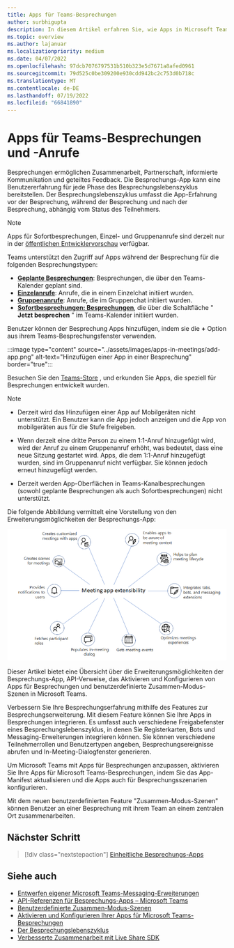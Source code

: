```yaml
---
title: Apps für Teams-Besprechungen
author: surbhigupta
description: In diesem Artikel erfahren Sie, wie Apps in Microsoft Teams-Besprechungen basierend auf Teilnehmer- und Benutzerrolle und App-Erweiterbarkeit funktionieren.
ms.topic: overview
ms.author: lajanuar
ms.localizationpriority: medium
ms.date: 04/07/2022
ms.openlocfilehash: 97dcb7076797531b510b323e5d7671a8afed0961
ms.sourcegitcommit: 79d525c0be309200e930cdd942bc2c753d0b718c
ms.translationtype: MT
ms.contentlocale: de-DE
ms.lasthandoff: 07/19/2022
ms.locfileid: "66841890"
---
```

# <a name="apps-for-teams-meetings-and-calls"></a>Apps für Teams-Besprechungen und -Anrufe

Besprechungen ermöglichen Zusammenarbeit, Partnerschaft, informierte Kommunikation und geteiltes Feedback. Die Besprechungs-App kann eine Benutzererfahrung für jede Phase des Besprechungslebenszyklus bereitstellen. Der Besprechungslebenszyklus umfasst die App-Erfahrung vor der Besprechung, während der Besprechung und nach der Besprechung, abhängig vom Status des Teilnehmers.

> [!Note]
>
> Apps für Sofortbesprechungen, Einzel- und Gruppenanrufe sind derzeit nur in der [öffentlichen Entwicklervorschau](~/resources/dev-preview/developer-preview-intro.md) verfügbar.

Teams unterstützt den Zugriff auf Apps während der Besprechung für die folgenden Besprechungstypen:

* [**Geplante Besprechungen**](https://support.microsoft.com/office/schedule-a-meeting-in-teams-943507a9-8583-4c58-b5d2-8ec8265e04e5#ID0EFBD=Desktop): Besprechungen, die über den Teams-Kalender geplant sind.
* [**Einzelanrufe**](https://support.microsoft.com/office/start-a-call-from-a-chat-in-teams-f5138c9d-df4c-43d8-9cf6-53400c1a7798): Anrufe, die in einem Einzelchat initiiert wurden.
* [**Gruppenanrufe**](https://support.microsoft.com/office/start-a-call-from-a-chat-in-teams-f5138c9d-df4c-43d8-9cf6-53400c1a7798): Anrufe, die im Gruppenchat initiiert wurden.
* [**Sofortbesprechungen: Besprechungen**](https://support.microsoft.com/office/start-an-instant-meeting-in-teams-ff95e53f-8231-4739-87fa-00b9723f4ef5), die über die Schaltfläche " **Jetzt besprechen** " im Teams-Kalender initiiert wurden.

Benutzer können der Besprechung Apps hinzufügen, indem sie die **+** Option aus ihrem Teams-Besprechungsfenster verwenden.

:::image type="content" source="../assets/images/apps-in-meetings/add-app.png" alt-text="Hinzufügen einer App in einer Besprechung" border="true":::

Besuchen Sie den [Teams-Store](https://go.microsoft.com/fwlink/p/?LinkID=2183121) , und erkunden Sie Apps, die speziell für Besprechungen entwickelt wurden.

> [!Note]
>
> * Derzeit wird das Hinzufügen einer App auf Mobilgeräten nicht unterstützt. Ein Benutzer kann die App jedoch anzeigen und die App von mobilgeräten aus für die Stufe freigeben.
>
> * Wenn derzeit eine dritte Person zu einem 1:1-Anruf hinzugefügt wird, wird der Anruf zu einem Gruppenanruf erhöht, was bedeutet, dass eine neue Sitzung gestartet wird. Apps, die dem 1:1-Anruf hinzugefügt wurden, sind im Gruppenanruf nicht verfügbar. Sie können jedoch erneut hinzugefügt werden.
>
> * Derzeit werden App-Oberflächen in Teams-Kanalbesprechungen (sowohl geplante Besprechungen als auch Sofortbesprechungen) nicht unterstützt.

Die folgende Abbildung vermittelt eine Vorstellung von den Erweiterungsmöglichkeiten der Besprechungs-App:

![Erweiterbarkeit der Besprechungs-App](../assets/images/apps-in-meetings/meetingappextensibility.png)

Dieser Artikel bietet eine Übersicht über die Erweiterungsmöglichkeiten der Besprechungs-App, API-Verweise, das Aktivieren und Konfigurieren von Apps für Besprechungen und benutzerdefinierte Zusammen-Modus-Szenen in Microsoft Teams.

Verbessern Sie Ihre Besprechungserfahrung mithilfe des Features zur Besprechungserweiterung. Mit diesem Feature können Sie Ihre Apps in Besprechungen integrieren. Es umfasst auch verschiedene Freigabefenster eines Besprechungslebenszyklus, in denen Sie Registerkarten, Bots und Messaging-Erweiterungen integrieren können. Sie können verschiedene Teilnehmerrollen und Benutzertypen angeben, Besprechungsereignisse abrufen und In-Meeting-Dialogfenster generieren.

Um Microsoft Teams mit Apps für Besprechungen anzupassen, aktivieren Sie Ihre Apps für Microsoft Teams-Besprechungen, indem Sie das App-Manifest aktualisieren und die Apps auch für Besprechungsszenarien konfigurieren.

Mit dem neuen benutzerdefinierten Feature "Zusammen-Modus-Szenen" können Benutzer an einer Besprechung mit ihrem Team an einem zentralen Ort zusammenarbeiten.

## <a name="next-step"></a>Nächster Schritt

> [!div class="nextstepaction"]
> [Einheitliche Besprechungs-Apps](meeting-app-extensibility.md)

## <a name="see-also"></a>Siehe auch

* [Entwerfen eigener Microsoft Teams-Messaging-Erweiterungen](~/apps-in-teams-meetings/design/designing-apps-in-meetings.md)
* [API-Referenzen für Besprechungs-Apps – Microsoft Teams](~/apps-in-teams-meetings/api-references.md)
* [Benutzerdefinierte Zusammen-Modus-Szenen](~/apps-in-teams-meetings/teams-together-mode.md)
* [Aktivieren und Konfigurieren Ihrer Apps für Microsoft Teams-Besprechungen](~/apps-in-teams-meetings/enable-and-configure-your-app-for-teams-meetings.md)
* [Der Besprechungslebenszyklus](meeting-app-extensibility.md#meeting-lifecycle)
* [Verbesserte Zusammenarbeit mit Live Share SDK](teams-live-share-overview.md)
